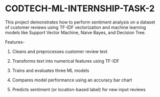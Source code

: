 # CODTECH-ML-INTERNSHIP-TASK-2

This project demonstrates how to perform sentiment analysis on a dataset of customer reviews using TF-IDF vectorization and machine learning models like Support Vector Machine, Naive Bayes, and Decision Tree.

Features-
1. Cleans and preprocesses customer review text

2. Transforms text into numerical features using TF-IDF

3. Trains and evaluates three ML models

4. Compares model performance using an accuracy bar chart

5. Predicts sentiment (or location-based label) for new input reviews

